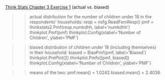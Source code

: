 [Think Stats Chapter 3 Exercise 1](http://greenteapress.com/thinkstats2/html/thinkstats2004.html#toc31) (actual vs. biased)

>> actual distribution for the number of children under 18 in the respondents' households:
>> resp = nsfg.ReadFemResp()
>> pmf = thinkstats2.Pmf(resp.numkdhh, label='numkdhh')
>> thinkplot.Pmf(pmf)
>>thinkplot.Config(xlabel='Number of Children', ylabel='PMF')

>> biased distribution of children under 18 (including themselves) in their household:
>> biased = BiasPmf(pmf, label='Biased')
>> thinkplot.PrePlot(2)
>> thinkplot.Pmfs([pmf, biased])
>> thinkplot.Config(xlabel='Number of Children', ylabel='PMF')


>> means of the two:
>> pmf.mean() = 1.0242
>> biased.mean() = 2.4036
